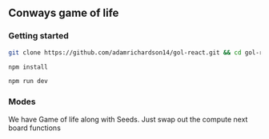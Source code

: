 ## Conways game of life

### Getting started

```bash
git clone https://github.com/adamrichardson14/gol-react.git && cd gol-react
```

```bash
npm install
```

```bash
npm run dev
```

### Modes

We have Game of life along with Seeds. Just swap out the compute next board functions
